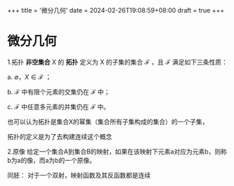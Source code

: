 +++
title = '微分几何'
date = 2024-02-26T19:08:59+08:00
draft = true
+++

# 微分几何

1.拓扑
**非空集合** X 的 **拓扑** 定义为 X 的子集的集合 $\mathcal{F}$ ，且 $\mathcal{F}$ 满足如下三条性质：

a. $\emptyset，X \in \mathcal{F}$ ；

b. $\mathcal{F}$ 中有限个元素的交集仍在 $\mathcal{F}$ 中；

c. $\mathcal{F}$ 中任意多元素的并集仍在 $\mathcal{F}$ 中。

也可以认为拓扑是集合X的幂集（集合所有子集构成的集合）的一个子集，

拓扑的定义是为了去构建连续这个概念

2.原像
给定一个集合A到集合B的映射，如果在该映射下元素a对应为元素b，则称b为a的像，而a为b的一个原像。

同胚：
对于一个双射，映射函数及其反函数都是连续